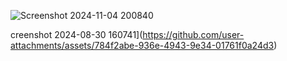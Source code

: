 
![Screenshot 2024-11-04 200840](https://github.com/user-attachments/assets/aee6d0b4-ec17-4be9-b5fa-08854bf7fb30)

creenshot 2024-08-30 160741](https://github.com/user-attachments/assets/784f2abe-936e-4943-9e34-01761f0a24d3)
